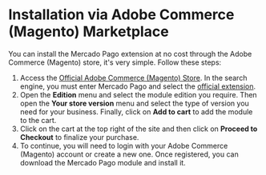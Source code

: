 # Installation via Adobe Commerce (Magento) Marketplace

You can install the Mercado Pago extension at no cost through the Adobe Commerce (Magento) store, it's very simple. Follow these steps:

1. Access the [Official Adobe Commerce (Magento) Store](https://marketplace.magento.com/). In the search engine, you must enter Mercado Pago and select the [official extension](https://commercemarketplace.adobe.com/mercadopago-adb-payment.html). 
2. Open the **Edition** menu and select the module edition you require. Then open the **Your store version** menu and select the type of version you need for your business. Finally, click on **Add to cart** to add the module to the cart.
3. Click on the cart at the top right of the site and then click on **Proceed to Checkout** to finalize your purchase.
4. To continue, you will need to login with your Adobe Commerce (Magento) account or create a new one. Once registered, you can download the Mercado Pago module and install it.